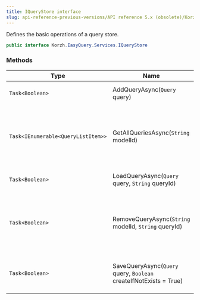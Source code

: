 ```yaml
---
title: IQueryStore interface
slug: api-reference-previous-versions/API reference 5.x (obsolete)/Korzh.EasyQuery.Services namespace/iquerystore-interface
---
```



Defines the basic operations of a query store.
```csharp
public interface Korzh.EasyQuery.Services.IQueryStore

```

### Methods

| Type | Name | Description | 
| --- | --- | --- | 
| `Task<Boolean>` | AddQueryAsync(`Query` query) | Adds a new query to the storage. | 
| `Task<IEnumerable<QueryListItem>>` | GetAllQueriesAsync(`String` modelId) | Gets the list of all queries available in the storage for the specified model. | 
| `Task<Boolean>` | LoadQueryAsync(`Query` query, `String` queryId) | Loads the query from the storage | 
| `Task<Boolean>` | RemoveQueryAsync(`String` modelId, `String` queryId) | Removes from the storage the query specified by model ID and query ID. | 
| `Task<Boolean>` | SaveQueryAsync(`Query` query, `Boolean` createIfNotExists = True) | Saves the query passed in the parameter. |